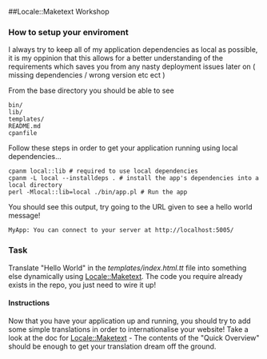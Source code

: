 ##Locale::Maketext Workshop

### How to setup your enviroment

I always try to keep all of my application dependencies as local as possible, it is my oppinion 
that this allows for a better understanding of the requirements which saves you from any nasty 
deployment issues later on ( missing dependencies / wrong version etc ect )

From the base directory you should be able to see

    bin/
    lib/
    templates/
    README.md
    cpanfile

Follow these steps in order to get your application running using local dependencies...

    cpanm local::lib # required to use local dependencies
    cpanm -L local --installdeps . # install the app's dependencies into a local directory
    perl -Mlocal::lib=local ./bin/app.pl # Run the app

You should see this output, try going to the URL given to see a hello world message!

    MyApp: You can connect to your server at http://localhost:5005/

### Task

Translate "Hello World" in the <i>templates/index.html.tt</i> file into something else dynamically using [Locale::Maketext](http://perldoc.perl.org/Locale/Maketext.html).
The code you require already exists in the repo, you just need to wire it up!

#### Instructions

Now that you have your application up and running, you should try to add some simple translations in order to internationalise your website!
Take a look at the doc for [Locale::Maketext](http://perldoc.perl.org/Locale/Maketext.html) - The contents of the "Quick Overview" should be enough to get your translation dream off the ground.
